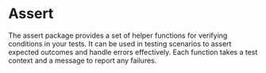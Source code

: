 # Assert 

The assert package provides a set of helper functions for verifying conditions in your tests. It can be used in testing scenarios to assert expected outcomes and handle errors effectively. Each function takes a test context and a message to report any failures.
